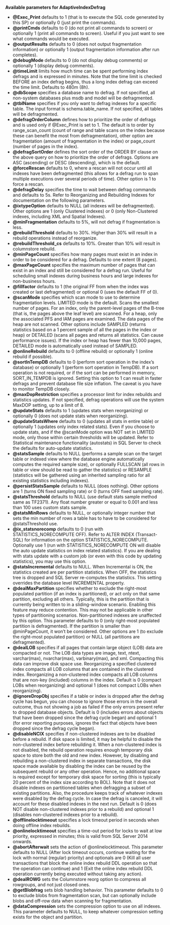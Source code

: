 **Available parameters for AdaptiveIndexDefrag**
- **@Exec_Print** defaults to 1 (that is to execute the SQL code generated by this SP) or optionally 0 (just print the commands).
- **@printCmds** defaults to 0 (do not print all commands to screen) or optionally 1 (print all commands to screen). Useful if you just want to see what commands would be executed.
- **@outputResults** defaults to 0 (does not output fragmentation information) or optionally 1 (output fragmentation information after run completes).
- **@debugMode** defaults to 0 (do not display debug comments) or optionally 1 (display debug comments).
- **@timeLimit** limits how much time can be spent performing index defrags and is expressed in minutes. Note that the time limit is checked BEFORE an index defrag begins, thus a long index defrag can exceed the time limit. Defaults to 480m (8h).
- **@dbScope** specifies a database name to defrag. If not specified, all non-system databases plus msdb and model will be defragmented.
- **@tblName** specifies if you only want to defrag indexes for a specific table. The input format is schema.table_name. If not specified, all tables will be defragmented.
- **@defragOrderColumn** defines how to prioritize the order of defrags and is used only if @Exec_Print is set to 1. The default is to order by range_scan_count (count of range and table scans on the index because these can benefit the most from defragmentation), other option are fragmentation (amount of fragmentation in the index) or page_count (number of pages in the index).
- **@defragSortOrder** defines the sort order of the ORDER BY clause on the above query on how to prioritize the order of defrags. Options are ASC (ascending) or DESC (descending), which is the default.
- **@forceRescan** defaults to 0, where a rescan will not occur until all indexes have been defragmented (this allows for a defrag run to span multiple executions over several periods of time). Other option is 1 to force a rescan.
- **@defragDelay** specifies the time to wait between defrag commands and defaults to 5s. Refer to Reorganizing and Rebuilding Indexes for documentation on the following parameters.
- **@ixtypeOption** defaults to NULL (all indexes will be defragmented). Other options are 1 (only Clustered indexes) or 0 (only Non-Clustered indexes, including XML and Spatial Indexes).
- **@minFragmentation** defaults to 5%, will not defrag if fragmentation is less.
- **@rebuildThreshold** defaults to 30%. Higher than 30% will result in a rebuild operations instead of reorganize.
- **@rebuildThreshold_cs** defaults to 10%. Greater than 10% will result in columnstore rebuild.
- **@minPageCount** specifies how many pages must exist in an index in order to be considered for a defrag. Defaults to one extent (8 pages).
- **@maxPageCount** specifies the maximum number of pages that can exist in an index and still be considered for a defrag run. Useful for scheduling small indexes during business hours and large indexes for non-business hours.
- **@fillfactor** defaults to 1 (the original FF from when the index was created or last defragmented) or optional 0 (uses the default FF of 0).
- **@scanMode** specifies which scan mode to use to determine fragmentation levels. LIMITED mode is the default. Scans the smallest number of pages. For an index, only the parent-level pages of the B-tree (that is, the pages above the leaf level) are scanned. For a heap, only the associated PFS and IAM pages are examined. The data pages of the heap are not scanned. Other options include SAMPLED (returns statistics based on a 1 percent sample of all the pages in the index or heap) or DETAILED (scans all pages and returns all statistics. Can cause performance issues). If the index or heap has fewer than 10,000 pages, DETAILED mode is automatically used instead of SAMPLED.
- **@onlineRebuild** defaults to 0 (offline rebuild) or optionally 1 (online rebuild if possible).
- **@sortInTempDB** defaults to 0 (perform sort operation in the index’s database) or optionally 1 (perform sort operation in TempDB). If a sort operation is not required, or if the sort can be performed in memory, SORT_IN_TEMPDB is ignored. Setting this option to 1 can result in faster defrags and prevent database file size inflation. The caveat is you have to monitor TempDB closely.
- **@maxDopRestriction** specifies a processor limit for index rebuilds and statistics updates. If not specified, defrag operations will use the system MaxDOP setting, up to a limit of 8.
- **@updateStats** defaults to 1 (updates stats when reorganizing) or optionally 0 (does not update stats when reorganizing).
- **@updateStatsWhere** defaults to 0 (updates all stats in entire table) or optionally 1 (updates only index related stats). Even if you choose to update stats, and if the @scanMode option was NOT set in LIMITED mode, only those within certain thresholds will be updated. Refer to Statistical maintenance functionality (autostats) in SQL Server to check the defaults for auto-update statistics.
- **@statsSample** defaults to NULL (performs a sample scan on the target table or indexed view where the database engine automatically computes the required sample size), or optionally FULLSCAN (all rows in table or view should be read to gather the statistics) or RESAMPLE (statistics will be gathered using an inherited sampling ratio for all existing statistics including indexes).
- **@persistStatsSample** defaults to NULL (does nothing). Other options are 1 (turns ON fixed sampling rate) or 0 (turns OFF fixed sampling rate). 
- **@statsThreshold** defaults to NULL (use default stats sample method same as TF2371). Any float number greater or equal to 0.001 and less than 100 uses custom stats sample.
- **@statsMinRows** defaults to NULL, or optionally integer number that sets the min number of rows a table has to have to be considered for @statsThreshold use.		
- **@ix_statsnorecomp** defaults to 0 (run with STATISTICS_NORECOMPUTE OFF). Refer to ALTER INDEX (Transact-SQL) for information on the option STATISTICS_NORECOMPUTE. Optionally use 1 (run with STATISTICS_NORECOMPUTE ON will disable the auto update statistics on index related statistics). If you are dealing with stats update with a custom job (or even with this code by updating statistics), you may use this option.
- **@statsIncremental** defaults to NULL. When Incremental is ON, the statistics created are per partition statistics. When OFF, the statistics tree is dropped and SQL Server re-computes the statistics. This setting overrides the database level INCREMENTAL property.
- **@dealMaxPartition** specifies whether to exclude the right-most populated partition (if an index is partitioned), or act only on that same partition, excluding all others. Typically, this is the partition that is currently being written to in a sliding-window scenario. Enabling this feature may reduce contention. This may not be applicable in other types of partitioning scenarios. Non-partitioned indexes are unaffected by this option. This parameter defaults to 0 (only right-most populated partition is defragmented). If the partition is smaller than @minPageCount, it won’t be considered. Other options are 1 (to exclude the right-most populated partition) or NULL (all partitions are defragmented).
- **@dealLOB** specifies if all pages that contain large object (LOB) data are compacted or not. The LOB data types are image, text, ntext, varchar(max), nvarchar(max), varbinary(max), and xml. Compacting this data can improve disk space use. Reorganizing a specified clustered index compacts all LOB columns that are contained in the clustered index. Reorganizing a non-clustered index compacts all LOB columns that are non-key (included) columns in the index. Default is 0 (compact LOBs when reorganizing) and optional 1 (does not compact LOBs when reorganizing).
- **@ignoreDropObj** specifies if a table or index is dropped after the defrag cycle has begun, you can choose to ignore those errors in the overall outcome, thus not showing a job as failed if the only errors present refer to dropped database objects. Default is 0 (includes errors about objects that have been dropped since the defrag cycle began) and optional 1 (for error reporting purposes, ignores the fact that objects have been dropped since the defrag cycle began).
- **@disableNCIX** specifies if non-clustered indexes are to be disabled before a rebuild. If disk space is limited, it may be helpful to disable the non-clustered index before rebuilding it. When a non-clustered index is not disabled, the rebuild operation requires enough temporary disk space to store both the old and new index. However, by disabling and rebuilding a non-clustered index in separate transactions, the disk space made available by disabling the index can be reused by the subsequent rebuild or any other operation. Hence, no additional space is required except for temporary disk space for sorting (this is typically 20 percent of the index size according to BOL). Note that it does not disable indexes on partitioned tables when defragging a subset of existing partitions. Also, the procedure keeps track of whatever indexes were disabled by the defrag cycle. In case the defrag is canceled, it will account for these disabled indexes in the next run. Default is 0 (does NOT disable non-clustered indexes prior to a rebuild) and optional 1 (disables non-clustered indexes prior to a rebuild).
- **@offlinelocktimeout** specifies a lock timeout period in seconds when doing offline index rebuilds. 
- **@onlinelocktimeout** specifies a time-out period for locks to wait at low priority, expressed in minutes; this is valid from SQL Server 2014 onwards.
- **@abortAfterwait** sets the action of @onlinelocktimeout. This parameter defaults to NULL (After lock timeout occurs, continue waiting for the lock with normal (regular) priority) and optionals are 0 (Kill all user transactions that block the online index rebuild DDL operation so that the operation can continue) and 1 (Exit the online index rebuild DDL operation currently being executed without taking any action).
- **@dealROWG** sets the Columnstore reorg option to compress all rowgroups, and not just closed ones.
- **@getBlobfrag** sets blob handling behavior. This parameter defaults to 0 to exclude blobs from fragmentation scan, but can optionally include blobs and off-row data when scanning for fragmentation.
- **@dataCompression** sets the compression option to use on all indexes. This parameter defaults to NULL, to keep whatever compression setting exists for the object and partition.
